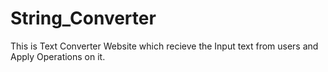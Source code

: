 # String_Converter
This is Text Converter Website which recieve the Input text from users and Apply Operations on it.
